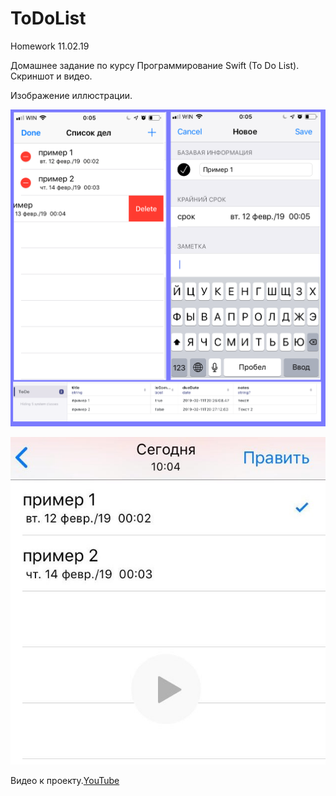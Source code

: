 # ToDoList
Homework 11.02.19

Домашнее задание по курсу Программирование Swift (To Do List). Скриншот и видео.

Изображение иллюстрации.

![Illustration to the project](https://github.com/EugenePerlik/ToDoList/raw/master/promo/IMGToDoList.png)


[![Video to the project](https://github.com/EugenePerlik/ToDoList/raw/master/promo/IMGvideo.png)](https://yadi.sk/i/zScpBGrbtbsbnA)

Видео к проекту.[YouTube](https://youtu.be/QA6zqtsBOGQ)
